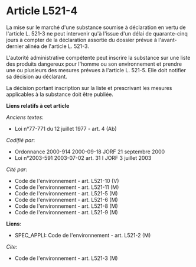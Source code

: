 # Article L521-4

La mise sur le marché d'une substance soumise à déclaration en vertu de l'article L. 521-3 ne peut intervenir qu'à l'issue
d'un délai de quarante-cinq jours à compter de la déclaration assortie du dossier prévue à l'avant-dernier alinéa de
l'article L. 521-3.

L'autorité administrative compétente peut inscrire la substance sur une liste des produits dangereux pour l'homme ou son
environnement et prendre une ou plusieurs des mesures prévues à l'article L. 521-5. Elle doit notifier sa décision au
déclarant.

La décision portant inscription sur la liste et prescrivant les mesures applicables à la substance doit être publiée.

**Liens relatifs à cet article**

_Anciens textes_:

  - Loi n°77-771 du 12 juillet 1977 - art. 4 (Ab)

_Codifié par_:

  - Ordonnance 2000-914 2000-09-18 JORF 21 septembre 2000
  - Loi n°2003-591 2003-07-02 art. 31 I JORF 3 juillet 2003

_Cité par_:

  - Code de l'environnement - art. L521-10 (V)
  - Code de l'environnement - art. L521-11 (M)
  - Code de l'environnement - art. L521-5 (M)
  - Code de l'environnement - art. L521-6 (M)
  - Code de l'environnement - art. L521-8 (M)
  - Code de l'environnement - art. L521-9 (M)

**Liens**:

  - SPEC_APPLI: Code de l'environnement - art. L521-2 (M)

_Cite_:

  - Code de l'environnement - art. L521-3 (M)
